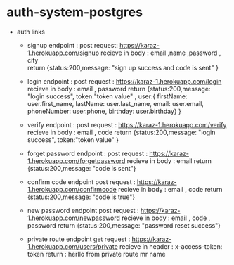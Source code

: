 # auth-system-postgres

- auth links

  - signup endpoint :
    post request: https://karaz-1.herokuapp.com/signup
    recieve in body : email ,name ,password , city  
     return {status:200,message: "sign up success and code is sent" }

  - login endpoint :
    post request : https://karaz-1.herokuapp.com/login
    recieve in body : email , password
    return {status:200,message: "login success", token:"token value" ,
    user:{
    firstName: user.first_name,
    lastName: user.last_name,
    email: user.email,
    phoneNumber: user.phone,
    birthday: user.birthday}
    }

  - verify endpoint :
    post request : https://karaz-1.herokuapp.com/verify
    recieve in body : email , code
    return {status:200,message: "login success", token:"token value" }

  - forget password endpoint :
    post request : https://karaz-1.herokuapp.com/forgetpassword
    recieve in body : email
    return {status:200,message: "code is sent"}

  - confirm code endpoint
    post request : https://karaz-1.herokuapp.com/confirmcode
    recieve in body : email , code
    return {status:200,message: "code is true"}

  - new password endpoint
    post request : https://karaz-1.herokuapp.com/newpassword
    recieve in body : email , code , password
    return {status:200,message: "password reset success"}

  - private route endpoint
    get request : https://karaz-1.herokuapp.com/users/private
    recieve in header : x-access-token: token
    return : herllo from private route mr name
